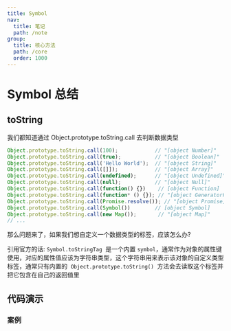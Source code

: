```yaml
---
title: Symbol
nav:
  title: 笔记
  path: /note
group:
  title: 核心方法
  path: /core
  order: 1000
---
```


# Symbol 总结

## toString

我们都知道通过 Object.prototype.toString.call 去判断数据类型

```jsx | pure
Object.prototype.toString.call(100);            // "[object Number]"
Object.prototype.toString.call(true);           // "[object Boolean]"
Object.prototype.toString.call('Hello World');  // "[object String]"
Object.prototype.toString.call([]]);            // "[object Array]"
Object.prototype.toString.call(undefined);      // "[object Undefined]"
Object.prototype.toString.call(null);           // "[object Null]"
Object.prototype.toString.call(function() {})    // [object Function]
Object.prototype.toString.call(function* () {}); // "[object GeneratorFunction]"
Object.prototype.toString.call(Promise.resolve()); // "[object Promise]"
Object.prototype.toString.call(Symbol())        // [object Symbol]
Object.prototype.toString.call(new Map());       // "[object Map]"
// ...
```

那么问题来了，如果我们想自定义一个数据类型的标签，应该怎么办?

引用官方的话: `Symbol.toStringTag`  是一个内置 `symbol`，通常作为对象的属性键使用，对应的属性值应该为字符串类型，这个字符串用来表示该对象的自定义类型标签，通常只有内置的  `Object.prototype.toString()`  方法会去读取这个标签并把它包含在自己的返回值里

## 代码演示

### 案例

<code src="./demo/demo1.tsx" />
